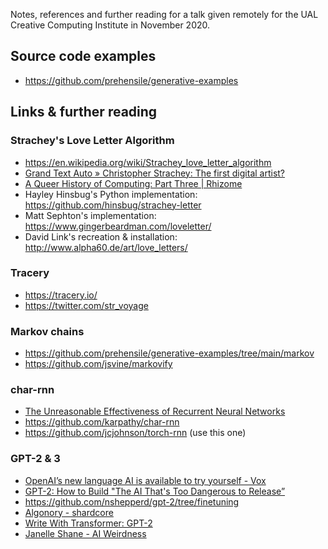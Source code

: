 Notes, references and further reading for a talk given remotely for the UAL Creative Computing Institute in November 2020.

## Source code examples
- https://github.com/prehensile/generative-examples

## Links & further reading
### Strachey's Love Letter Algorithm
- https://en.wikipedia.org/wiki/Strachey_love_letter_algorithm
- [Grand Text Auto » Christopher Strachey: The first digital artist?](https://grandtextauto.soe.ucsc.edu/2005/08/01/christopher-strachey-first-digital-artist/)
- [A Queer History of Computing: Part Three | Rhizome](https://rhizome.org/editorial/2013/apr/9/queer-history-computing-part-three/)
- Hayley Hinsbug's Python implementation: 	https://github.com/hinsbug/strachey-letter
- Matt Sephton's implementation: 
	https://www.gingerbeardman.com/loveletter/	
- David Link's recreation & installation:
	http://www.alpha60.de/art/love_letters/
	
### Tracery
- https://tracery.io/
- https://twitter.com/str_voyage

### Markov chains
- https://github.com/prehensile/generative-examples/tree/main/markov
- https://github.com/jsvine/markovify

### char-rnn
- [The Unreasonable Effectiveness of Recurrent Neural Networks](http://karpathy.github.io/2015/05/21/rnn-effectiveness/)
- https://github.com/karpathy/char-rnn
- https://github.com/jcjohnson/torch-rnn (use this one)

### GPT-2 & 3
- [OpenAI’s new language AI is available to try yourself - Vox](https://www.vox.com/2019/5/15/18623134/openai-language-ai-gpt2-poetry-try-it)
- [GPT-2: How to Build "The AI That's Too Dangerous to Release”](https://blog.floydhub.com/gpt2/)
- https://github.com/nshepperd/gpt-2/tree/finetuning
- [Algonory - shardcore](http://www.shardcore.org/shardpress2019/2019/06/27/algonory/)
- [Write With Transformer: GPT-2](https://transformer.huggingface.co/doc/gpt2-large)
- [Janelle Shane - AI Weirdness](https://aiweirdness.com/)
